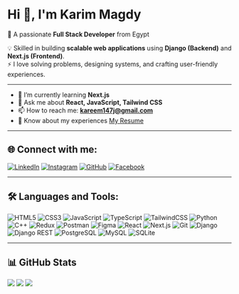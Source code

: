 # Hi 👋, I'm Karim Magdy
🚀 A passionate **Full Stack Developer** from Egypt  

💡 Skilled in building **scalable web applications** using **Django (Backend)** and **Next.js (Frontend)**.  
⚡ I love solving problems, designing systems, and crafting user-friendly experiences.

---

- 🌱 I’m currently learning **Next.js**
- 💬 Ask me about **React, JavaScript, Tailwind CSS**
- 📫 How to reach me: **kareem147j@gmail.com**
- 📄 Know about my experiences [My Resume](https://drive.google.com/file/d/1QTqvGhOXYhtVvgf37qEkv78IINUWOrj7/view?usp=drive_link)

---

## 🌐 Connect with me:
[![LinkedIn](https://img.shields.io/badge/LinkedIn-0A66C2?style=for-the-badge&logo=linkedin&logoColor=white)](https://www.linkedin.com/in/karim-magdy-a01523278/)
[![Instagram](https://img.shields.io/badge/Instagram-E4405F?style=for-the-badge&logo=instagram&logoColor=white)](https://www.instagram.com/k2rim_magdy/?hl=en)
[![GitHub](https://img.shields.io/badge/GitHub-000000?style=for-the-badge&logo=github&logoColor=white)](https://github.com/kareem333j)
[![Facebook](https://img.shields.io/badge/Facebook-1877F2?style=for-the-badge&logo=facebook&logoColor=white)](https://www.facebook.com/karem.magdy1287s.el/)

---

## 🛠️ Languages and Tools:
![HTML5](https://img.shields.io/badge/HTML5-E34F26?style=for-the-badge&logo=html5&logoColor=white)
![CSS3](https://img.shields.io/badge/CSS3-1572B6?style=for-the-badge&logo=css3&logoColor=white)
![JavaScript](https://img.shields.io/badge/JavaScript-F7DF1E?style=for-the-badge&logo=javascript&logoColor=black)
![TypeScript](https://img.shields.io/badge/TypeScript-007ACC?style=for-the-badge&logo=typescript&logoColor=white)
![TailwindCSS](https://img.shields.io/badge/TailwindCSS-38B2AC?style=for-the-badge&logo=tailwind-css&logoColor=white)
![Python](https://img.shields.io/badge/Python-3776AB?style=for-the-badge&logo=python&logoColor=white)
![C++](https://img.shields.io/badge/C++-00599C?style=for-the-badge&logo=c%2B%2B&logoColor=white)
![Redux](https://img.shields.io/badge/Redux-764ABC?style=for-the-badge&logo=redux&logoColor=white)
![Postman](https://img.shields.io/badge/Postman-FF6C37?style=for-the-badge&logo=postman&logoColor=white)
![Figma](https://img.shields.io/badge/Figma-F24E1E?style=for-the-badge&logo=figma&logoColor=white)
![React](https://img.shields.io/badge/React-20232A?style=for-the-badge&logo=react&logoColor=61DAFB)
![Next.js](https://img.shields.io/badge/Next.js-000000?style=for-the-badge&logo=nextdotjs&logoColor=white)
![Git](https://img.shields.io/badge/Git-F05032?style=for-the-badge&logo=git&logoColor=white)
![Django](https://img.shields.io/badge/Django-092E20?style=for-the-badge&logo=django&logoColor=white)
![Django REST](https://img.shields.io/badge/Django%20REST-ff1709?style=for-the-badge&logo=django&logoColor=white)
![PostgreSQL](https://img.shields.io/badge/PostgreSQL-316192?style=for-the-badge&logo=postgresql&logoColor=white)
![MySQL](https://img.shields.io/badge/MySQL-4479A1?style=for-the-badge&logo=mysql&logoColor=white)
![SQLite](https://img.shields.io/badge/SQLite-003B57?style=for-the-badge&logo=sqlite&logoColor=white)

---
## 📊 GitHub Stats
![](https://github-readme-stats.vercel.app/api?username=kareem333j&show_icons=true&theme=radical&hide_border=false)
![](https://github-readme-stats.vercel.app/api/top-langs/?username=kareem333j&layout=compact&theme=radical&hide_border=false)
![](https://github-readme-streak-stats.herokuapp.com/?user=kareem333j&theme=radical&hide_border=false)

